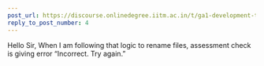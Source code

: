 ```yaml
---
post_url: https://discourse.onlinedegree.iitm.ac.in/t/ga1-development-tools-discussion-thread-tds-jan-2025/161083/5
reply_to_post_number: 4
---
```

Hello Sir, When I am following that logic to rename files, assessment check is giving error “Incorrect. Try again.”
